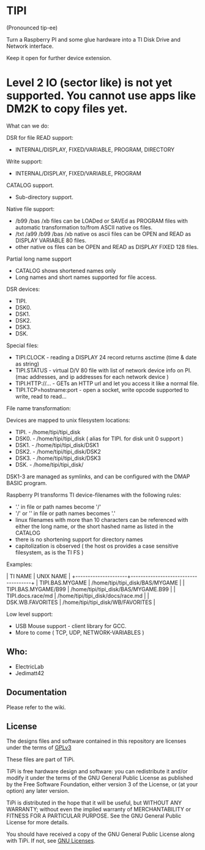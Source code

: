 # TIPI

(Pronounced tip-ee)

Turn a Raspberry PI and some glue hardware into a TI Disk Drive and Network interface. 

Keep it open for further device extension.

# Level 2 IO (sector like) is not yet supported. You cannot use apps like DM2K to copy files yet.

What can we do:

DSR for file READ support:

* INTERNAL/DISPLAY, FIXED/VARIABLE, PROGRAM, DIRECTORY

Write support:

* INTERNAL/DISPLAY, FIXED/VARIABLE, PROGRAM

CATALOG support. 

* Sub-directory support.

Native file support:

* /b99 /bas /xb files can be LOADed or SAVEd as PROGRAM files with automatic transformation to/from ASCII native os files.
* /txt /a99 /b99 /bas /xb native os ascii files can be OPEN and READ as DISPLAY VARIABLE 80 files.
* other native os files can be OPEN and READ as DISPLAY FIXED 128 files.

Partial long name support

* CATALOG shows shortened names only
* Long names and short names supported for file access.

DSR devices: 

* TIPI. 
* DSK0. 
* DSK1. 
* DSK2. 
* DSK3. 
* DSK.

Special files:

* TIPI.CLOCK - reading a DISPLAY 24 record returns asctime (time & date as string)
* TIPI.STATUS - virtual D/V 80 file with list of network device info on PI. (mac addresses, and ip addresses for each network device )
* TIPI.HTTP://... - GETs an HTTP url and let you access it like a normal file.
* TIPI.TCP=hostname:port - open a socket, write opcode supported to write, read to read... 

File name transformation:

Devices are mapped to unix filesystem locations:

* TIPI. - /home/tipi/tipi_disk
* DSK0. - /home/tipi/tipi_disk ( alias for TIPI. for disk unit 0 support )
* DSK1. - /home/tipi/tipi_disk/DSK1
* DSK2. - /home/tipi/tipi_disk/DSK2
* DSK3. - /home/tipi/tipi_disk/DSK3
* DSK.<vol> - /home/tipi/tipi_disk/<vol>

DSK1-3 are managed as symlinks, and can be configured with the DMAP BASIC program.

Raspberry PI transforms TI device-filenames with the following rules:

* '.' in file or path names become '/'
* '/' or '\' in file or path names becomes '.'
* linux filenames with more than 10 characters can be referenced with either the long name, or the short hashed name
  as listed in the CATALOG
* there is no shortening support for directory names
* capitolization is observed ( the host os provides a case sensitive filesystem, as is the TI FS )

Examples:

| TI NAME             | UNIX NAME                           |
+---------------------+-------------------------------------+
| TIPI.BAS.MYGAME     | /home/tipi/tipi_disk/BAS/MYGAME     |
| TIPI.BAS.MYGAME/B99 | /home/tipi/tipi_disk/BAS/MYGAME.B99 |
| TIPI.docs.race/md   | /home/tipi/tipi_disk/docs/race.md   |
| DSK.WB.FAVORITES    | /home/tipi/tipi_disk/WB/FAVORITES   |

Low level support:

* USB Mouse support - client library for GCC.
* More to come ( TCP, UDP, NETWORK-VARIABLES )

## Who: 

* ElectricLab
* Jedimatt42

## Documentation

Please refer to the wiki.

## License 

The designs files and software contained in this repository are licenses under the terms of [GPLv3](https://www.gnu.org/licenses/quick-guide-gplv3.en.html)

These files are part of TiPi.

TiPi is free hardware design and software: you can redistribute it and/or modify it under the terms of the GNU General Public License as published by the Free Software Foundation, either version 3 of the License, or (at your option) any later version.

TiPi is distributed in the hope that it will be useful, but WITHOUT ANY WARRANTY; without even the implied warranty of MERCHANTABILITY or FITNESS FOR A PARTICULAR PURPOSE.  See the GNU General Public License for more details.

You should have received a copy of the GNU General Public License along with TiPi.  If not, see [GNU Licenses](http://www.gnu.org/licenses/).

